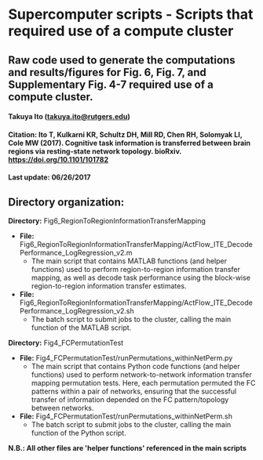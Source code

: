 # Supercomputer scripts - Scripts that required use of a compute cluster 
## Raw code used to generate the computations and results/figures for Fig. 6, Fig. 7, and Supplementary Fig. 4-7 required use of a compute cluster.

#### Takuya Ito (takuya.ito@rutgers.edu)
#### Citation: Ito T, Kulkarni KR, Schultz DH, Mill RD, Chen RH, Solomyak LI, Cole MW (2017). Cognitive task information is transferred between brain regions via resting-state network topology. bioRxiv. https://doi.org/10.1101/101782
#### Last update: 06/26/2017

## Directory organization:
**Directory:** Fig6_RegionToRegionInformationTransferMapping
* **File:** Fig6_RegionToRegionInformationTransferMapping/ActFlow_ITE_DecodePerformance_LogRegression_v2.m
    * The main script that contains MATLAB functions (and helper functions) used to perform region-to-region information transfer mapping, as well as decode task performance using the block-wise region-to-region information transfer estimates.
* **File:** Fig6_RegionToRegionInformationTransferMapping/ActFlow_ITE_DecodePerformance_LogRegression_v2.sh
    * The batch script to submit jobs to the cluster, calling the main function of the MATLAB script.


**Directory:** Fig4_FCPermutationTest
* **File:** Fig4_FCPermutationTest/runPermutations_withinNetPerm.py
    * The main script that contains Python code functions (and helper functions) used to perform network-to-network information transfer mapping permutation tests. Here, each permutation permuted the FC patterns within a pair of networks, ensuring that the successful transfer of information depended on the FC pattern/topology between networks.
* **File:** Fig4_FCPermutationTest/runPermutations_withinNetPerm.sh
    * The batch script to submit jobs to the cluster, calling the main function of the Python script.

**N.B.: All other files are 'helper functions' referenced in the main scripts**
